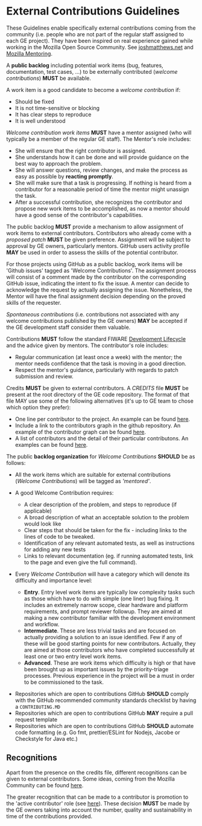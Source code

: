 # External Contributions Guidelines

These Guidelines enable specifically external contributions coming from the
community (i.e. people who are not part of the regular staff assigned to each GE
project). They have been inspired on real experience gained while working in the
Mozilla Open Source Community. See
[joshmatthews.net](http://www.joshmatthews.net/deck.js/mentor/) and
[Mozilla Mentoring](https://wiki.mozilla.org/Contribute/Coding/Mentoring).

A **public backlog** including potential work items (bug, features,
documentation, test cases, ...) to be externally contributed (_welcome
contributions_) **MUST** be available.

A work item is a good candidate to become a _welcome contribution_ if:

-   Should be fixed
-   It is not time-sensitive or blocking
-   It has clear steps to reproduce
-   It is well understood

_Welcome contribution work items_ **MUST** have a mentor assigned (who will
typically be a member of the regular GE staff). The Mentor's role includes:

-   She will ensure that the right contributor is assigned.
-   She understands how it can be done and will provide guidance on the best way
    to approach the problem.
-   She will answer questions, review changes, and make the process as easy as
    possible by **reacting promptly**.
-   She will make sure that a task is progressing. If nothing is heard from a
    contributor for a reasonable period of time the mentor might unassign the
    task.
-   After a successful contribution, she recognizes the contributor and propose
    new work items to be accomplished, as now a mentor should have a good sense
    of the contributor's capabilities.

The public backlog **MUST** provide a mechanism to allow assignment of work
items to external contributors. Contributors who already come with a _proposed
patch_ **MUST** be given preference. Assignment will be subject to approval by
GE owners, particularly mentors. GitHub users activity profile **MAY** be used
in order to assess the skills of the potential contributor.

For those projects using GitHub as a public backlog, work items will be 'Github
issues' tagged as 'Welcome Contributions'. The assignment process will consist
of a comment made by the contributor on the corresponding GitHub issue,
indicating the intent to fix the issue. A mentor can decide to acknowledge the
request by actually assigning the issue. Nonetheless, the Mentor will have the
final assignment decision depending on the proved skills of the requester.

_Spontaneous contributions_ (i.e. contributions not associated with any welcome
contributions published by the GE owners) **MAY** be accepted if the GE
development staff consider them valuable.

Contributions **MUST** follow the standard FIWARE
[Development Lifecycle](development.md#Development_Lifecycle) and the advice
given by mentors. The contributor's role includes:

-   Regular communication (at least once a week) with the mentor; the mentor
    needs confidence that the task is moving in a good direction.
-   Respect the mentor's guidance, particularly with regards to patch submission
    and review.

Credits **MUST** be given to external contributors. A _CREDITS_ file **MUST** be
present at the root directory of the GE code repository. The format of that file
MAY use some of the following alternatives (it's up to GE team to chose which
option they prefer):

- One line per contributor to the project. An example can be found [here](https://github.com/nodejs/node/blob/master/AUTHORS).
- Include a link to the contributors graph in the github repository. An example of the contributor graph can be found [here](https://github.com/telefonicaid/fiware-orion/graphs/contributors).
- A list of contributors and the detail of their particular contributons. An examples can be found [here](https://github.com/sinatra/sinatra/blob/master/AUTHORS.md).

The public **backlog organization** for _Welcome Contributions_ **SHOULD** be as
follows:

-   All the work items which are suitable for external contributions (_Welcome
    Contributions_) will be tagged as _'mentored'_.
-   A good Welcome Contribution requires:

    -   A clear description of the problem, and steps to reproduce (if
        applicable)
    -   A broad description of what an acceptable solution to the problem would
        look like
    -   Clear steps that should be taken for the fix - including links to the
        lines of code to be tweaked.
    -   Identification of any relevant automated tests, as well as instructions
        for adding any new tests
    -   Links to relevant documentation (eg. if running automated tests, link to
        the page and even give the full command).

-   Every _Welcome Contribution_ will have a category which will denote its
    difficulty and importance level:
    -   **Entry**. Entry level work items are typically low complexity tasks
        such as those which have to do with simple (one liner) bug fixing. It
        includes an extremely narrow scope, clear hardware and platform
        requirements, and prompt reviewer followup. They are aimed at making a
        new contributor familiar with the development environment and workflow.
    -   **Intermediate**. These are less trivial tasks and are focused on
        actually providing a solution to an issue identified. Few if any of
        these will be good starting points for new contributors. Actually, they
        are aimed at those contributors who have completed successfully at least
        one or two entry level work items.
    -   **Advanced**. These are work items which difficulty is high or that have
        been brought up as important issues by the priority-triage processes.
        Previous experience in the project will be a must in order to be
        commissioned to the task.

*   Repositories which are open to contributions GitHub **SHOULD** comply with
    the GitHub recommended community standards checklist by having a
    `CONTRIBUTING.MD`
*   Repositories which are open to contributions GitHub **MAY** require a pull
    request template
*   Repositories which are open to contributions GitHub **SHOULD** automate code
    formatting (e.g. Go fmt, prettier/ESLint for Nodejs, Jacobe or Checkstyle
    for Java etc.)

## Recognitions

Apart from the presence on the credits file, different recognitions can be given
to external contributors. Some ideas, coming from the Mozilla Community can be
found [here](https://cbt.etherpad.mozilla.org/WaystoRecognize?).

The greater recognition that can be made to a contributor is promotion to the
'active contributor' role (see
[here](https://docs.google.com/spreadsheets/d/183li2rrkTM4fPpgYWUc3czL5pB9MdbyFJXnCXE3-Mjo/edit?usp=sharing)).
These decision **MUST** be made by the GE owners taking into account the number,
quality and sustainability in time of the contributions provided.
